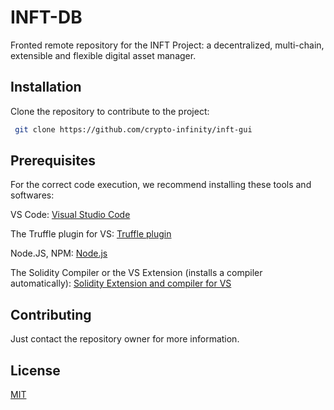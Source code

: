 # INFT-DB

Fronted remote repository for the INFT Project: a decentralized, multi-chain, extensible and flexible digital asset manager.

## Installation

Clone the repository to contribute to the project:

```bash
 git clone https://github.com/crypto-infinity/inft-gui
```

## Prerequisites

For the correct code execution, we recommend installing these tools and softwares:

VS Code: [Visual Studio Code](https://code.visualstudio.com/download)

The Truffle plugin for VS: [Truffle plugin](https://marketplace.visualstudio.com/items?itemName=trufflesuite-csi.truffle-vscode)

Node.JS, NPM: [Node.js](https://nodejs.org/)

The Solidity Compiler or the VS Extension (installs a compiler automatically): [Solidity Extension and compiler for VS](https://docs.soliditylang.org/en/v0.8.20/installing-solidity.html)

## Contributing

Just contact the repository owner for more information.

## License

[MIT](https://choosealicense.com/licenses/mit/)